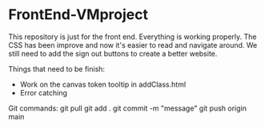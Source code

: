 # FrontEnd-VMproject

This repository is just for the front end.
Everything is working properly. The CSS has been improve and now it's easier to read and navigate around. We still need to add the sign out buttons to create a better website. 

Things that need to be finish:
- Work on the canvas token tooltip in addClass.html
- Error catching 

Git commands:
git pull
git add .
git commit -m "message"
git push origin main
